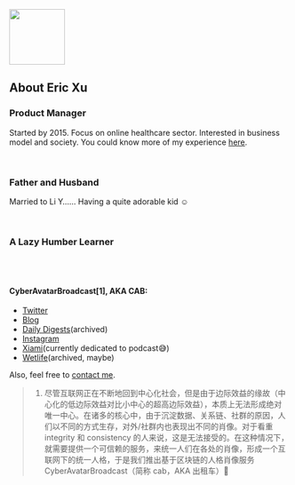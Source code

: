 
<!--
**xubihang/xubihang** is a ✨ _special_ ✨ repository because its `README.md` (this file) appears on your GitHub profile.

Here are some ideas to get you started:

- 🔭 I‘m currently working on ...
- 🌱 I’m currently learning ...
- 👯 I‘m looking to collaborate on ...
- 🤔 I’m looking for help with ...
- 💬 Ask me about ...
- 📫 How to reach me: ...
- 😄 Pronouns: ...
- ⚡ Fun fact: ...
-->
<img src="https://xubihang.name/image/https%3A%2F%2Fs3-us-west-2.amazonaws.com%2Fsecure.notion-static.com%2Ff80d8f9c-3b4b-47a8-9ac5-861a69148255%2F.png" width="100px">

## About Eric Xu 

### Product Manager

Started by 2015. Focus on online healthcare sector. Interested in business model and society. You could know more of my experience [here](https://www.notion.so/xubihang/ERIC-XU-a6ac331d4e58486990d55d4227035eff).

</br>

### Father and Husband

Married to Li Y…… Having a quite adorable kid ☺️

</br>


### A Lazy Humber Learner

</br>
</br>

#### CyberAvatarBroadcast[1], AKA CAB:

- [Twitter](https://twitter.com/xubihang)
- [Blog](https://memo.xubihang.name)
- [Daily Digests](https://digests.xubihang.name/)(archived)
- [Instagram](https://www.instagram.com/xubihang/)
- [Xiami](https://www.xiami.com/user/2592377)(currently dedicated to podcast😅️)
- [Wetlife](https://m.lizhi.fm/vod/voicesheet/2617716272575917633?u=444962)(archived, maybe)

Also, feel free to [contact me](mailto:me@xubihang.name).

>1. 尽管互联网正在不断地回到中心化社会，但是由于边际效益的缘故（中心化的低边际效益对比小中心的超高边际效益），本质上无法形成绝对唯一中心。在诸多的核心中，由于沉淀数据、关系链、社群的原因，人们以不同的方式生存，对外/社群内也表现出不同的肖像。对于看重 integrity 和 consistency 的人来说，这是无法接受的。在这种情况下，就需要提供一个可信赖的服务，来统一人们在各处的肖像，形成一个互联网下的统一人格，于是我们推出基于区块链的人格肖像服务 CyberAvatarBroadcast（简称 cab，AKA 出租车）🤪
